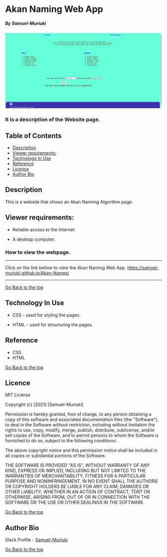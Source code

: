 # Akan Naming Web App

##### By Samuel-Muriuki

![Website Image](imgs/webPage.png)
### It is a description of the Website page.

## Table of Contents

+ [Description](#Description)
+ [Viewer requirements:](#Viewer-requirements)
+ [Technology In Use](#technology-in-use)
+ [Reference](#reference)
+ [Licence](#licence)
+ [Author Bio](#author-bio)

## Description
<p>This is a website that shows an Akan Namimg Algorithm page.</p>

## Viewer requirements:

* Reliable access to the Internet.

* A desktop computer.

### How to view the webpage.
****
Click on the link bellow to view the Akan Naming Web App.
https://samuel-muriuki.github.io/Akan-Names/
****
[Go Back to the top](#Akan-Naming-Web-App)
## Technology In Use

* CSS - used for styling the pages.

* HTML - used for structuring the pages.

## Reference
* CSS
* HTML

[Go Back to the top](#Akan-Naming-Web-App)

## Licence

MIT License

Copyright (c) [2021] [Samuel-Muriuki]

Permission is hereby granted, free of charge, to any person obtaining a copy
of this software and associated documentation files (the "Software"), to deal
in the Software without restriction, including without limitation the rights
to use, copy, modify, merge, publish, distribute, sublicense, and/or sell
copies of the Software, and to permit persons to whom the Software is
furnished to do so, subject to the following conditions:

The above copyright notice and this permission notice shall be included in all
copies or substantial portions of the Software.

THE SOFTWARE IS PROVIDED "AS IS", WITHOUT WARRANTY OF ANY KIND, EXPRESS OR
IMPLIED, INCLUDING BUT NOT LIMITED TO THE WARRANTIES OF MERCHANTABILITY,
FITNESS FOR A PARTICULAR PURPOSE AND NONINFRINGEMENT. IN NO EVENT SHALL THE
AUTHORS OR COPYRIGHT HOLDERS BE LIABLE FOR ANY CLAIM, DAMAGES OR OTHER
LIABILITY, WHETHER IN AN ACTION OF CONTRACT, TORT OR OTHERWISE, ARISING FROM,
OUT OF OR IN CONNECTION WITH THE SOFTWARE OR THE USE OR OTHER DEALINGS IN THE
SOFTWARE.

[Go Back to the top](#Akan-Naming-Web-App)

## Author Bio

Slack Profile - [Samuel-Muriuki](https://app.slack.com/)

[Go Back to the top](#Akan-Naming-Web-App)
